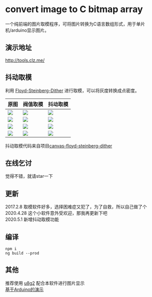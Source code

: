 # convert image to C bitmap array  
一个纯前端的图片取模程序，可将图片转换为C语言数组形式，用于单片机/arduino显示图片。

## 演示地址  
http://tools.clz.me/  

## 抖动取模  
利用 [Floyd-Steinberg-Dither](https://en.wikipedia.org/wiki/Floyd–Steinberg_dithering) 进行取模，可以将灰度转换成点密度。  

| 原图                    | 阀值取模                | 抖动取模                |
| ----------------------- | ----------------------- | ----------------------- |
| ![](https://github.com/coloz/image-to-bitmap-array/blob/master/src/assets/k1.png?raw=true)  | ![](https://github.com/coloz/image-to-bitmap-array/blob/master/src/assets/k2.png?raw=true)  | ![](https://github.com/coloz/image-to-bitmap-array/blob/master/src/assets/k3.png?raw=true)  |
| ![](https://github.com/coloz/image-to-bitmap-array/blob/master/src/assets/b1.png?raw=true)  | ![](https://github.com/coloz/image-to-bitmap-array/blob/master/src/assets/b2.png?raw=true)  | ![](https://github.com/coloz/image-to-bitmap-array/blob/master/src/assets/b3.png?raw=true)  |
| ![](https://github.com/coloz/image-to-bitmap-array/blob/master/src/assets/lm1.png?raw=true) | ![](https://github.com/coloz/image-to-bitmap-array/blob/master/src/assets/lm2.png?raw=true) | ![](https://github.com/coloz/image-to-bitmap-array/blob/master/src/assets/lm3.png?raw=true) |
| ![](https://github.com/coloz/image-to-bitmap-array/blob/master/src/assets/qy1.png?raw=true) | ![](https://github.com/coloz/image-to-bitmap-array/blob/master/src/assets/qy2.png?raw=true) | ![](https://github.com/coloz/image-to-bitmap-array/blob/master/src/assets/qy3.png?raw=true) |

抖动取模代码来自项目[canvas-floyd-steinberg-dither](https://github.com/tgiachett/canvas-floyd-steinberg-dither)  

## 在线乞讨  
觉得不错，就请star一下  

## 更新  
2017.2.8  取模软件好多，选择困难症又犯了，为了自救，所以自己做了个  
2020.4.28  这个小软件意外受欢迎，那我再更新下吧  
2020.5.1 新增抖动取模功能  

## 编译  
```
npm i
ng build --prod
```

## 其他  
推荐使用 [u8g2](https://github.com/olikraus/u8g2) 配合本软件进行图片显示  
[基于Arduino的演示](https://www.arduino.cn/thread-42174-1-1.html)  
